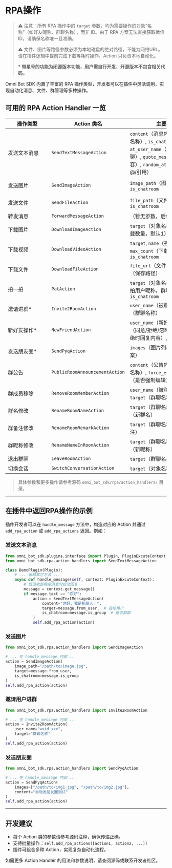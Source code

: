 # RPA操作

> ⚠️ 注意：所有 RPA 操作中的 <code>target</code> 参数，均为需要操作的对象“名称”（如好友昵称、群聊名称），而非 ID。由于 RPA 方案无法直接获取微信 ID，请确保名称唯一且准确。
> 
> ⚠️ 文件、图片等路径参数必须为本地磁盘的绝对路径，不能为网络URL。请在插件逻辑中提前完成下载等耗时操作，Action 只负责本地自动化。
>
> <strong>* 带星号的功能为闭源版本功能，用户需自行开发，开源版本不包含相关代码。</strong>

Omni Bot SDK 内置了丰富的 RPA 操作类型，开发者可以在插件中灵活调用，实现自动化消息、文件、群管理等多种操作。

## 可用的 RPA Action Handler 一览

<table>
  <thead>
    <tr>
      <th style="min-width:120px;">操作类型</th>
      <th style="min-width:180px;">Action 类名</th>
      <th style="min-width:260px;">主要参数说明</th>
      <th style="min-width:120px;">典型用途</th>
    </tr>
  </thead>
  <tbody>
    <tr>
      <td>发送文本消息</td>
      <td><code>SendTextMessageAction</code></td>
      <td><code>content</code>（消息内容）, <code>target</code>（对象名称）, <code>is_chatroom</code>（是否群聊）, <code>at_user_name</code>（@用户名，仅群聊）, <code>quote_message</code>（引用消息内容）, <code>random_at_quote</code>（是否随机@/引用）</td>
      <td>发送文字到好友/群</td>
    </tr>
    <tr>
      <td>发送图片</td>
      <td><code>SendImageAction</code></td>
      <td><code>image_path</code>（图片路径）, <code>target</code>, <code>is_chatroom</code></td>
      <td>发送图片到好友/群</td>
    </tr>
    <tr>
      <td>发送文件</td>
      <td><code>SendFileAction</code></td>
      <td><code>file_path</code>（文件路径）, <code>target</code>, <code>is_chatroom</code></td>
      <td>发送文件到好友/群</td>
    </tr>
    <tr>
      <td>转发消息</td>
      <td><code>ForwardMessageAction</code></td>
      <td>（暂无参数，后续可扩展）</td>
      <td>转发一条消息</td>
    </tr>
    <tr>
      <td>下载图片</td>
      <td><code>DownloadImageAction</code></td>
      <td><code>target</code>（对象名称）, <code>max_count</code>（下载数量，默认1）</td>
      <td>下载图片</td>
    </tr>
    <tr>
      <td>下载视频</td>
      <td><code>DownloadVideoAction</code></td>
      <td><code>target</code>, <code>name</code>（视频名称，可选）, <code>max_count</code>（下载数量，默认1）, <code>is_chatroom</code></td>
      <td>下载视频</td>
    </tr>
    <tr>
      <td>下载文件</td>
      <td><code>DownloadFileAction</code></td>
      <td><code>file_url</code>（文件URL）, <code>save_path</code>（保存路径）</td>
      <td>下载文件</td>
    </tr>
    <tr>
      <td>拍一拍</td>
      <td><code>PatAction</code></td>
      <td><code>target</code>（对象名称）, <code>user_name</code>（被拍用户昵称，群聊时用）, <code>is_chatroom</code></td>
      <td>拍一拍好友/群成员</td>
    </tr>
    <tr>
      <td>邀请进群*</td>
      <td><code>Invite2RoomAction</code></td>
      <td><code>user_name</code>（被邀请人昵称）, <code>target</code>（群聊名称）</td>
      <td>邀请用户进群</td>
    </tr>
    <tr>
      <td>新好友操作*</td>
      <td><code>NewFriendAction</code></td>
      <td><code>user_name</code>（新好友昵称）, <code>action</code>（同意/拒绝/忽略）, <code>response</code>（拒绝时回复内容）, <code>index</code>（可选）</td>
      <td>同意/拒绝/忽略新好友</td>
    </tr>
    <tr>
      <td>发送朋友圈*</td>
      <td><code>SendPyqAction</code></td>
      <td><code>images</code>（图片列表）, <code>content</code>（文案）</td>
      <td>发表朋友圈</td>
    </tr>
    <tr>
      <td>群公告</td>
      <td><code>PublicRoomAnnouncementAction</code></td>
      <td><code>content</code>（公告内容）, <code>target</code>（群聊名称）, <code>force_edit</code>（是否强制编辑）</td>
      <td>发布群公告</td>
    </tr>
    <tr>
      <td>群成员移除</td>
      <td><code>RemoveRoomMemberAction</code></td>
      <td><code>user_name</code>（被移除成员昵称）, <code>target</code>（群聊名称）</td>
      <td>移除群成员</td>
    </tr>
    <tr>
      <td>群名修改</td>
      <td><code>RenameRoomNameAction</code></td>
      <td><code>target</code>（群聊名称）, <code>name</code>（新群名）</td>
      <td>修改群名</td>
    </tr>
    <tr>
      <td>群备注修改</td>
      <td><code>RenameRoomRemarkAction</code></td>
      <td><code>target</code>（群聊名称）, <code>remark</code>（新备注）</td>
      <td>修改群备注</td>
    </tr>
    <tr>
      <td>群昵称修改</td>
      <td><code>RenameNameInRoomAction</code></td>
      <td><code>target</code>（群聊名称）, <code>name</code>（新昵称）</td>
      <td>修改自己在群的昵称</td>
    </tr>
    <tr>
      <td>退出群聊</td>
      <td><code>LeaveRoomAction</code></td>
      <td><code>target</code>（群聊名称）</td>
      <td>退出群聊</td>
    </tr>
    <tr>
      <td>切换会话</td>
      <td><code>SwitchConversationAction</code></td>
      <td><code>target</code>（对象名称）</td>
      <td>切换到指定会话</td>
    </tr>
  </tbody>
</table>

> 具体参数和更多操作请参考源码 <code>omni_bot_sdk/rpa/action_handlers/</code> 目录。

---

## 在插件中返回RPA操作的示例

插件开发者可以在 `handle_message` 方法中，构造对应的 Action 并通过 `add_rpa_action` 或 `add_rpa_actions` 返回。例如：

### 发送文本消息

```python
from omni_bot_sdk.plugins.interface import Plugin, PluginExcuteContext
from omni_bot_sdk.rpa.action_handlers import SendTextMessageAction

class DemoPlugin(Plugin):
    # ... 省略其它方法 ...
    async def handle_message(self, context: PluginExcuteContext):
        # 假设收到特定消息时自动回复
        message = context.get_message()
        if message.text == "你好":
            action = SendTextMessageAction(
                content="你好，我是机器人！",
                target=message.from_user,  # 目标用户
                is_chatroom=message.is_group  # 是否群聊
            )
            self.add_rpa_action(action)
```

### 发送图片

```python
from omni_bot_sdk.rpa.action_handlers import SendImageAction

# ... 在 handle_message 内部 ...
action = SendImageAction(
    image_path="/path/to/image.jpg",
    target=message.from_user,
    is_chatroom=message.is_group
)
self.add_rpa_action(action)
```

### 邀请用户进群

```python
from omni_bot_sdk.rpa.action_handlers import Invite2RoomAction

# ... 在 handle_message 内部 ...
action = Invite2RoomAction(
    user_name="wxid_xxx",
    target="群聊名称"
)
self.add_rpa_action(action)
```

### 发送朋友圈

```python
from omni_bot_sdk.rpa.action_handlers import SendPyqAction

# ... 在 handle_message 内部 ...
action = SendPyqAction(
    images=["/path/to/img1.jpg", "/path/to/img2.jpg"],
    content="自动发朋友圈测试"
)
self.add_rpa_action(action)
```

---

## 开发建议

- 每个 Action 类的参数请参考源码注释，确保传递正确。
- 支持批量操作：`self.add_rpa_actions([action1, action2, ...])`
- 插件可组合多种 Action，实现复杂自动化流程。

如需更多 Action Handler 的用法和参数说明，请查阅源码或联系开发者社区。 